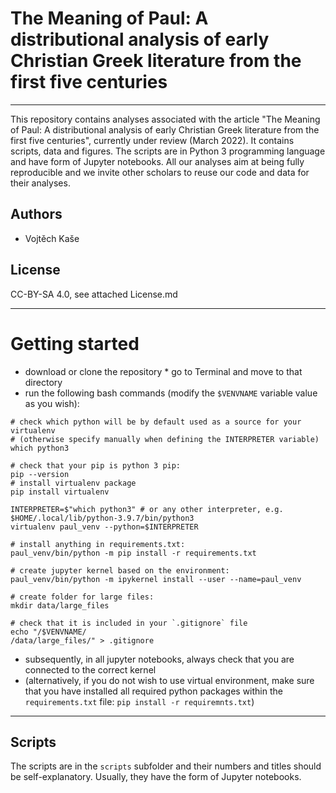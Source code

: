 #  The Meaning of Paul: A distributional analysis of early Christian Greek literature from the first five centuries 

---
This repository contains analyses associated with the article "The Meaning of Paul: A distributional analysis of early Christian Greek literature from the first five centuries", currently under review (March 2022). It contains scripts, data and figures. The scripts are in Python 3 programming language and have form of Jupyter notebooks. All our analyses aim at being fully reproducible and we invite other scholars to reuse our code and data for their analyses.

## Authors
* Vojtěch Kaše


## License
CC-BY-SA 4.0, see attached License.md

---
# Getting started

* download or clone the repository
* go to Terminal and move to that directory
* run the following bash commands (modify the `$VENVNAME` variable value as you wish):
```
# check which python will be by default used as a source for your virtualenv
# (otherwise specify manually when defining the INTERPRETER variable)
which python3

# check that your pip is python 3 pip:
pip --version
# install virtualenv package
pip install virtualenv

INTERPRETER=$"which python3" # or any other interpreter, e.g. $HOME/.local/lib/python-3.9.7/bin/python3
virtualenv paul_venv --python=$INTERPRETER

# install anything in requirements.txt:
paul_venv/bin/python -m pip install -r requirements.txt 

# create jupyter kernel based on the environment:
paul_venv/bin/python -m ipykernel install --user --name=paul_venv

# create folder for large files:
mkdir data/large_files

# check that it is included in your `.gitignore` file
echo "/$VENVNAME/
/data/large_files/" > .gitignore

```

* subsequently, in all jupyter notebooks, always check that you are connected to the correct kernel 
* (alternatively, if you do not wish to use virtual environment, make sure that you have installed all required python packages within the `requirements.txt` file: `pip install -r requiremnts.txt`)

---
## Scripts 
The scripts are in the `scripts` subfolder and their numbers and titles should be self-explanatory. Usually, they have the form of Jupyter notebooks.
